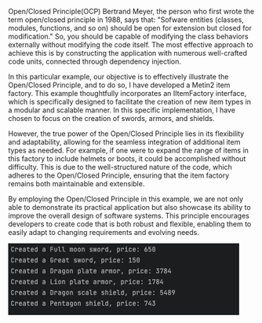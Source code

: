 Open/Closed Principle(OCP)
Bertrand Meyer, the person who first wrote the term open/closed principle in 1988, says that:
"Sofware entities (classes, modules, functions, and so on) should be open for extension but closed for modification."
So, you should be capable of modifying the class behaviors externally without modifying the code itself. The most effective approach to achieve this is by constructing the application with numerous well-crafted code units, connected through dependency injection.

In this particular example, our objective is to effectively illustrate the Open/Closed Principle, and to do so, I have developed a Metin2 item factory. This example thoughtfully incorporates an IItemFactory interface, which is specifically designed to facilitate the creation of new item types in a modular and scalable manner. In this specific implementation, I have chosen to focus on the creation of swords, armors, and shields.

However, the true power of the Open/Closed Principle lies in its flexibility and adaptability, allowing for the seamless integration of additional item types as needed. For example, if one were to expand the range of items in this factory to include helmets or boots, it could be accomplished without difficulty. This is due to the well-structured nature of the code, which adheres to the Open/Closed Principle, ensuring that the item factory remains both maintainable and extensible.

By employing the Open/Closed Principle in this example, we are not only able to demonstrate its practical application but also showcase its ability to improve the overall design of software systems. This principle encourages developers to create code that is both robust and flexible, enabling them to easily adapt to changing requirements and evolving needs.

![Output](output.png)
